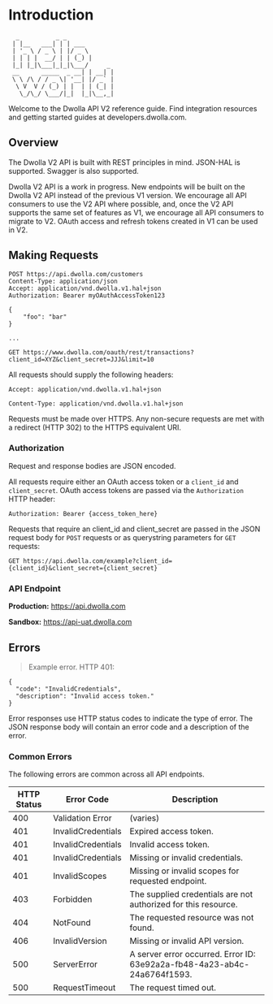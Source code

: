 # Introduction
```
  _          _ _             
 | |__   ___| | | ___        
 | '_ \ / _ \ | |/ _ \       
 | | | |  __/ | | (_) |      
 |_| |_|\___|_|_|\___/     _ 
 __      _____  _ __| | __| |
 \ \ /\ / / _ \| '__| |/ _` |
  \ V  V / (_) | |  | | (_| |
   \_/\_/ \___/|_|  |_|\__,_|

```

Welcome to the Dwolla API V2 reference guide.  Find integration resources and getting started guides at developers.dwolla.com.

## Overview

The Dwolla V2 API is built with REST principles in mind.  JSON-HAL is supported.  Swagger is also supported.

Dwolla V2 API is a work in progress.  New endpoints will be built on the Dwolla V2 API instead of the previous V1 version.  We encourage all API consumers to use the V2 API where possible, and, once the V2 API supports the same set of features as V1, we encourage all API consumers to migrate to V2.  OAuth access and refresh tokens created in V1 can be used in V2.

## Making Requests

```shell
POST https://api.dwolla.com/customers
Content-Type: application/json
Accept: application/vnd.dwolla.v1.hal+json
Authorization: Bearer myOAuthAccessToken123

{
	"foo": "bar"
}
```

```shell
...

GET https://www.dwolla.com/oauth/rest/transactions?client_id=XYZ&client_secret=JJJ&limit=10
```

All requests should supply the following headers:

`Accept: application/vnd.dwolla.v1.hal+json`

`Content-Type: application/vnd.dwolla.v1.hal+json`

Requests must be made over HTTPS.  Any non-secure requests are met with a redirect (HTTP 302) to the HTTPS equivalent URI.

### Authorization

Request and response bodies are JSON encoded.

All requests require either an OAuth access token or a `client_id` and `client_secret`.  OAuth access tokens are passed via the `Authorization` HTTP header:

`Authorization: Bearer {access_token_here}`

Requests that require an client_id and client_secret are passed in the JSON request body for `POST` requests or as querystring parameters for `GET` requests:

`GET https://api.dwolla.com/example?client_id={client_id}&client_secret={client_secret}`

### API Endpoint
**Production:** https://api.dwolla.com

**Sandbox:** https://api-uat.dwolla.com


## Errors

> Example error.  HTTP 401:

```shell
{
  "code": "InvalidCredentials",
  "description": "Invalid access token."
}
```


Error responses use HTTP status codes to indicate the type of error.  The JSON response body will contain an error code and a description of the error.


### Common Errors
The following errors are common across all API endpoints.

| HTTP Status | Error Code | Description
|-------------|------|-------------
| 400 | Validation Error | (varies) |
| 401 | InvalidCredentials | Expired access token. |
| 401 | InvalidCredentials | Invalid access token. |
| 401 | InvalidCredentials | Missing or invalid credentials. |
| 401 | InvalidScopes | Missing or invalid scopes for requested endpoint. |
| 403 | Forbidden | The supplied credentials are not authorized for this resource. |
| 404 | NotFound | The requested resource was not found. |
| 406 | InvalidVersion | Missing or invalid API version. |
| 500 | ServerError | A server error occurred. Error ID: 63e92a2a-fb48-4a23-ab4c-24a6764f1593. |
| 500 | RequestTimeout | The request timed out. |
